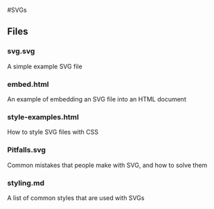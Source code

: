 #SVGs

## Files

### svg.svg 
A simple example SVG file

### embed.html
An example of embedding an SVG file into an HTML document

### style-examples.html
How to style SVG files with CSS

### Pitfalls.svg
Common mistakes that people make with SVG, and how to solve them

### styling.md
A list of common styles that are used with SVGs
